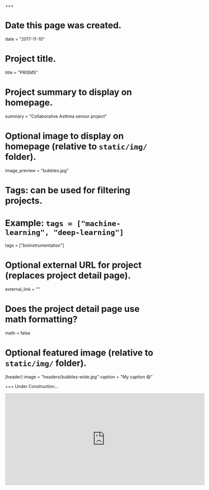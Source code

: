 +++
# Date this page was created.
date = "2017-11-10"

# Project title.
title = "PRISMS"

# Project summary to display on homepage.
summary = "Collaborative Asthma sensor project"

# Optional image to display on homepage (relative to `static/img/` folder).
image_preview = "bubbles.jpg"

# Tags: can be used for filtering projects.
# Example: `tags = ["machine-learning", "deep-learning"]`
tags = ["bioinstrumentation"]

# Optional external URL for project (replaces project detail page).
external_link = ""

# Does the project detail page use math formatting?
math = false

# Optional featured image (relative to `static/img/` folder).
[header]
image = "headers/bubbles-wide.jpg"
caption = "My caption :smile:"

+++
Under Construction...

<iframe src="https://snapshot.raintank.io/dashboard/snapshot/fPCEYCxFeTW47XC7FqZFzTyR6SUFCrYU" width="650" height="300" frameborder="0"></iframe>
